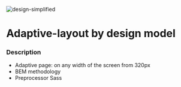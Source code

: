 ![design-simplified](https://user-images.githubusercontent.com/105772899/201865587-5cf2069b-717f-4e3d-9016-a85cbba80639.jpg)


# Adaptive-layout by design model

### Description

* Adaptive page: on any width of the screen from 320px
* BEM methodology
* Preprocessor Sass
